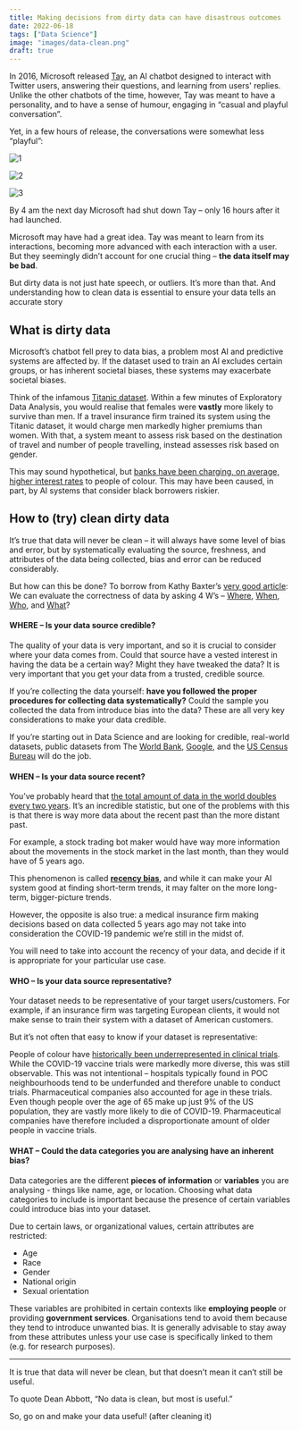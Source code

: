 ```yaml
---
title: Making decisions from dirty data can have disastrous outcomes
date: 2022-06-18
tags: ["Data Science"]
image: "images/data-clean.png"
draft: true
---
```



In 2016, Microsoft released [Tay](https://en.wikipedia.org/wiki/Tay_(bot)), an AI chatbot designed to interact with Twitter users, answering their questions, and learning from users' replies. Unlike the other chatbots of the time, however, Tay was meant to have a personality, and to have a sense of humour, engaging in “casual and playful conversation”.

Yet, in a few hours of release, the conversations were somewhat less “playful”:

![1](https://i.guim.co.uk/img/media/59900576343e3eb9c228925499c3d03a76b3a7cd/16_0_973_584/master/973.jpg?width=700&quality=85&auto=format&fit=max&s=66da60a6ab8773cb32b849774d9f0ff1 "Source: guardian.com")

![2](https://cdn.vox-cdn.com/thumbor/2DeadAHIDntdAXPA3PmhSS4truo=/0x0:628x308/1200x0/filters:focal(0x0:628x308):no_upscale()/cdn.vox-cdn.com/uploads/chorus_asset/file/6238309/Screen_Shot_2016-03-24_at_10.46.22_AM.0.png "Source: theverge.com")

![3](https://digmedia.lucdh.nl/wp-content/uploads/2019/12/s3-tay_twitter_bot_microsoft-default-597.png "Source: lucdh.nl")

By 4 am the next day Microsoft had shut down Tay – only 16 hours after it had launched.

Microsoft may have had a great idea. Tay was meant to learn from its interactions, becoming more advanced with each interaction with a user. But they seemingly didn’t account for one crucial thing – **the data itself may be bad**.

But dirty data is not just hate speech, or outliers. It’s more than that. And understanding how to clean data is essential to ensure your data tells an accurate story

## What is dirty data

Microsoft’s chatbot fell prey to data bias, a problem most AI and predictive systems are affected by. If the dataset used to train an AI excludes certain groups, or has inherent societal biases, these systems may exacerbate societal biases.

Think of the infamous [Titanic dataset](https://www.kaggle.com/c/titanic). Within a few minutes of Exploratory Data Analysis, you would realise that females were **vastly** more likely to survive than men. If a travel insurance firm trained its system using the Titanic dataset, it would charge men markedly higher premiums than women. With that, a system meant to assess risk based on the destination of travel and number of people travelling, instead assesses risk based on gender.

This may sound hypothetical, but [banks have been charging, on average, higher interest rates](https://www.deseret.com/2012/4/3/20500723/racism-in-finance-major-banks-issue-higher-interest-rates-to-minorities) to people of colour. This may have been caused, in part, by AI systems that consider black borrowers riskier.

## How to (try) clean dirty data

It’s true that data will never be clean – it will always have some level of bias and error, but by systematically evaluating the source, freshness, and attributes of the data being collected, bias and error can be reduced considerably.

But how can this be done? To borrow from Kathy Baxter’s [very good article](https://medium.com/salesforce-ux/dirty-data-or-biased-data-6d55db6b5dc6): We can evaluate the correctness of data by asking 4 W’s – [Where](#where--is-your-data-source-credible), [When](#when--is-your-data-source-recent), [Who](#who--is-your-data-source-representative), and [What](#what--could-the-data-categories-you-are-analysing-have-an-inherent-bias)?

#### WHERE – Is your data source credible?

The quality of your data is very important, and so it is crucial to consider where your data comes from. Could that source have a vested interest in having the data be a certain way? Might they have tweaked the data? It is very important that you get your data from a trusted, credible source.

If you’re collecting the data yourself: **have you followed the proper procedures for collecting data systematically?** Could the sample you collected the data from introduce bias into the data? These are all very key considerations to make your data credible.

If you’re starting out in Data Science and are looking for credible, real-world datasets, public datasets from The [World Bank](https://data.worldbank.org/), [Google](https://www.google.com/publicdata/directory), and the [US Census Bureau](https://www.census.gov/data.html) will do the job.

#### WHEN – Is your data source recent?

You’ve probably heard that [the total amount of data in the world doubles every two years](https://medium.com/callforcode/the-amount-of-data-in-the-world-doubles-every-two-years-3c0be9263eb1). It’s an incredible statistic, but one of the problems with this is that there is way more data about the recent past than the more distant past.

For example, a stock trading bot maker would have way more information about the movements in the stock market in the last month, than they would have of 5 years ago.

This phenomenon is called **[recency bias](https://www.investopedia.com/recency-availability-bias-5206686)**, and while it can make your AI system good at finding short-term trends, it may falter on the more long-term, bigger-picture trends.

However, the opposite is also true: a medical insurance firm making decisions based on data collected 5 years ago may not take into consideration the COVID-19 pandemic we’re still in the midst of.

You will need to take into account the recency of your data, and decide if it is appropriate for your particular use case.

#### WHO – Is your data source representative?

Your dataset needs to be representative of your target users/customers. For example, if an insurance firm was targeting European clients, it would not make sense to train their system with a dataset of American customers.

But it’s not often that easy to know if your dataset is representative:

People of colour have [historically been underrepresented in clinical trials](https://www.webmd.com/a-to-z-guides/news/20220505/why-do-clinical-trials-still-underrepresent-minorities). While the COVID-19 vaccine trials were markedly more diverse, this was still observable. This was not intentional – hospitals typically found in POC neighbourhoods tend to be underfunded and therefore unable to conduct trials. Pharmaceutical companies also accounted for age in these trials. Even though people over the age of 65 make up just 9% of the US population, they are vastly more likely to die of COVID-19. Pharmaceutical companies have therefore included a disproportionate amount of older people in vaccine trials.

#### WHAT – Could the data categories you are analysing have an inherent bias?

Data categories are the different **pieces of information** or **variables** you are analysing - things like name, age, or location. Choosing what data categories to include is important because the presence of certain variables could introduce bias into your dataset.

Due to certain laws, or organizational values, certain attributes are restricted:

-	Age
-	Race
-	Gender
-	National origin
-	Sexual orientation

These variables are prohibited in certain contexts like **employing people** or providing **government services**. Organisations tend to avoid them because they tend to introduce unwanted bias. It is generally advisable to stay away from these attributes unless your use case is specifically linked to them (e.g. for research purposes).

***


It is true that data will never be clean, but that doesn’t mean it can’t still be useful.

To quote Dean Abbott, “No data is clean, but most is useful.”

So, go on and make your data useful! (after cleaning it)

